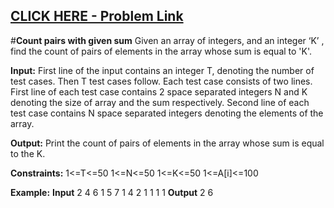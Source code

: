 ## [CLICK HERE - Problem Link](https://practice.geeksforgeeks.org/problems/count-pairs-with-given-sum/0)

#**Count pairs with given sum** 
Given an array of integers, and an integer  ‘K’ , find the count of pairs of elements in the array whose sum is equal to 'K'.

**Input:**
First line of the input contains an integer T, denoting the number of test cases. Then T test cases follow. Each test case consists of two lines. First line of each test case contains 2 space separated integers N and K denoting the size of array and the sum respectively. Second line of each test case contains N space separated integers denoting the elements of the array.

**Output:**
Print the count of pairs of elements in the array whose sum is equal to the K.

**Constraints:**
1<=T<=50
1<=N<=50
1<=K<=50
1<=A[i]<=100

**Example:**
**Input**
2
4 6
1  5  7 1
4 2
1 1 1 1
**Output**
2
6